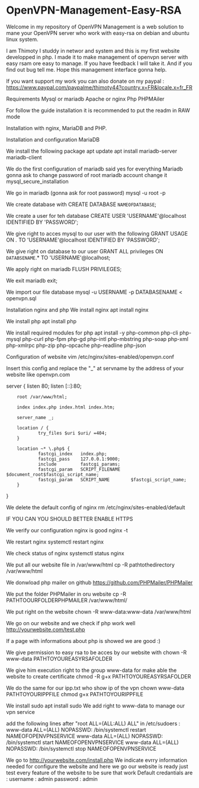 # OpenVPN-Management-Easy-RSA

Welcome in my repository of OpenVPN Management is a web solution to mane your OpenVPN server who work with easy-rsa on debian and ubuntu linux system.

I am Thimoty I studdy in networ and system and this is my first website developped in php. I made it to make management of openvpn server with easy rsam ore easy to manage. If you have feedback I will take it. And if you find out bug tell me. Hope this management interface gonna help.

If you want support my work you can also donate on my paypal :
https://www.paypal.com/paypalme/thimoty44?country.x=FR&locale.x=fr_FR

Requirements
Mysql or mariadb
Apache or nginx
Php
PHPMAiler

For follow the guide installation it is recommended to put the readm in RAW mode

Installation with nginx, MariaDB and PHP.

Installation and configuration MariaDB

We install the following package
apt update
apt install mariadb-server mariadb-client

We do the first configuration of mariadb said yes for everything Mariadb gonna ask to change password of root mariadb account change it
mysql_secure_installation

We go in mariadb (gonna ask for root password)
mysql -u root -p

We create database with 
CREATE DATABASE `NAMEOFDATABASE`;

We create a user for teh database
CREATE USER 'USERNAME'@localhost IDENTIFIED BY 'PASSWORD';

We give right to acces mysql to our user with the following
GRANT USAGE ON *.* TO 'USERNAME'@localhost IDENTIFIED BY 'PASSWORD';

We give right on database to our user
GRANT ALL privileges ON `DATABSENAME`.* TO 'USERNAME'@localhost;

We apply right on mariadb
FLUSH PRIVILEGES;

We exit mariadb
exit;

We import our file database
mysql -u USERNAME -p DATABASENAME < openvpn.sql

Installation nginx and php
We install nginx
apt install nginx

We install php
apt install php

We install required modules for php
apt install -y php-common php-cli php-mysql php-curl php-fpm php-gd php-intl php-mbstring php-soap php-xml php-xmlrpc php-zip php-opcache php-readline php-json

Configuration of website
vim /etc/nginx/sites-enabled/openvpn.conf

Insert this config and replace the "_" at servname by the address of your website like openvpn.com

server {
       listen 80;
       listen [::]:80;

        root /var/www/html;

        index index.php index.html index.htm;

        server_name _;

        location / {
                try_files $uri $uri/ =404;
        }

        location ~* \.php$ {
                fastcgi_index   index.php;
                fastcgi_pass    127.0.0.1:9000;
                include         fastcgi_params;
                fastcgi_param   SCRIPT_FILENAME    $document_root$fastcgi_script_name;
                fastcgi_param   SCRIPT_NAME        $fastcgi_script_name;
        }

}

We delete the default config of nginx
rm /etc/nginx/sites-enabled/default

IF YOU CAN YOU SHOULD BETTER ENABLE HTTPS

We verify our configuration nginx is good
nginx -t

We restart nginx 
systemctl restart nginx

We check status of nginx
systemctl status nginx

We put all our website file in /var/www/html
cp -R pathtothedirectory /var/www/html

We donwload php mailer on github
https://github.com/PHPMailer/PHPMailer

We put the folder PHPMailer in oru website
cp -R PATHTOOURFOLDERPHPMAILER /var/www/html/

We put right on the website
chown -R www-data:www-data /var/www/html

We go on our website and we check if php work well
http://yourwebsite.com/test.php

If a page with informations about php is showed we are good :)

We give permission to easy rsa to be acces by our website with
chown -R www-data PATHTOYOUREASYRSAFOLDER

We give him execution right to the group www-data for make able the website to create certificate
chmod -R g+x PATHTOYOUREASYRSAFOLDER

We do the same for our ipp.txt who show ip of the vpn
chown www-data PATHTOYOURIPPFILE
chmod g+x PATHTOYOURIPPFILE

We install sudo
apt install sudo
We add right to www-data to manage our vpn service

add the following lines after "root    ALL=(ALL:ALL) ALL" in /etc/sudoers :
www-data ALL=(ALL) NOPASSWD: /bin/systemctl restart NAMEOFOPENVPNSERVICE
www-data ALL=(ALL) NOPASSWD: /bin/systemctl start NAMEOFOPENVPNSERVICE
www-data ALL=(ALL) NOPASSWD: /bin/systemctl stop NAMEOFOPENVPNSERVICE

We go to http://yourwebsite.com/install.php
We indicate evrry information needed for configure the website and here we go our website is ready just test every feature of the website to be sure that work 
Default credantials are :
username : admin
password : admin
